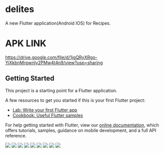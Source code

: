 # delites

A new Flutter application(Android IOS) for Recipes.

# APK LINK
https://drive.google.com/file/d/1jgQRyXRgo-YiXkbnMrpwnIy2PMw4t4n9/view?usp=sharing

## Getting Started

This project is a starting point for a Flutter application.

A few resources to get you started if this is your first Flutter project:

- [Lab: Write your first Flutter app](https://flutter.dev/docs/get-started/codelab)
- [Cookbook: Useful Flutter samples](https://flutter.dev/docs/cookbook)

For help getting started with Flutter, view our
[online documentation](https://flutter.dev/docs), which offers tutorials,
samples, guidance on mobile development, and a full API reference.

![](https://i.ibb.co/s3Lp0FW/sc5.jpg)
![](https://i.ibb.co/6HWmjqW/sc6.jpg)
![](https://i.ibb.co/nB4gMLB/sc7.jpg)
![](https://i.ibb.co/xsQP8qV/sc8.jpg)
![](https://i.ibb.co/8dKLJsF/sc9.jpg)
![](https://i.ibb.co/vHHDNcQ/sc0.jpg)
![](https://i.ibb.co/hDqyn2L/sc1.jpg)
![](https://i.ibb.co/k8WB5zD/sc3.jpg)
![](https://i.ibb.co/Jrp8QQQ/sc4.jpg)
